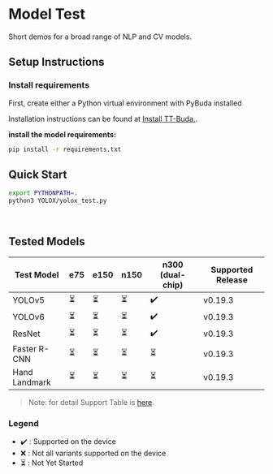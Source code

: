# **Model Test**
Short demos for a broad range of NLP and CV models.

## **Setup Instructions**

### Install requirements

First, create either a Python virtual environment with PyBuda installed

Installation instructions can be found at [Install TT-Buda.](https://github.com/eSlimKorea/TT-Buda-Installation).

**install the model requirements:**

```bash
pip install -r requirements.txt
```

## **Quick Start**

```bash
export PYTHONPATH=.
python3 YOLOX/yolox_test.py
```
<br>

## Tested Models

| Test Model                | e75	                 |  e150	               |n150            |	n300 (dual-chip)   |  Supported Release  |
|----------------------|-----------------------|-----------------------|----------------|--------------------|---------------------|
| YOLOv5               | ⏳                   | ⏳                   | ⏳            | ✔️                  | v0.19.3           |    
| YOLOv6               | ⏳                   | ⏳                   | ⏳            | ✔️                  | v0.19.3           |    
| ResNet               | ⏳                   | ⏳                   | ⏳            | ✔️                  | v0.19.3           |    
| Faster R-CNN         | ⏳                   | ⏳                   | ⏳            | ⏳                  | v0.19.3           |    
| Hand Landmark        | ⏳                   | ⏳                   | ⏳            | ⏳                  | v0.19.3           |  


> Note: for detail Support Table is [here](https://github.com/tenstorrent/tt-buda-demos/tree/main/model_demos#install-requirements).










### **Legend**
  - ✔️ : Supported on the device
  - ❌ : Not all variants supported on the device
  - ⏳ : Not Yet Started




